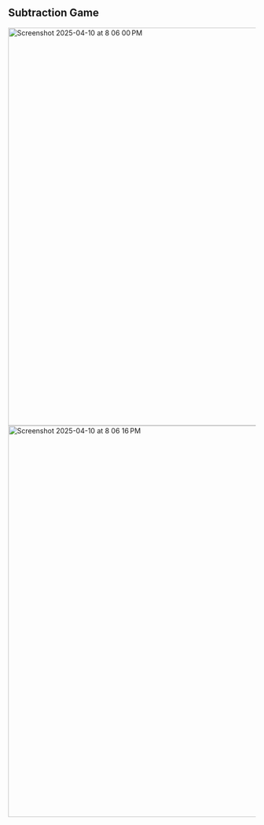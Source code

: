 ## Subtraction Game 
<img width="811" alt="Screenshot 2025-04-10 at 8 06 00 PM" src="https://github.com/user-attachments/assets/d29ee807-ed11-4026-9c5b-b60993ac4113" />
<img width="798" alt="Screenshot 2025-04-10 at 8 06 16 PM" src="https://github.com/user-attachments/assets/1cfaba43-954c-440e-9b11-133ba90cfd6f" />
